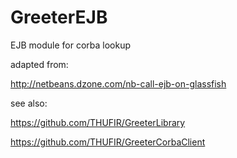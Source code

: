 # GreeterEJB
EJB module for corba lookup


adapted from:

http://netbeans.dzone.com/nb-call-ejb-on-glassfish


see also:

https://github.com/THUFIR/GreeterLibrary

https://github.com/THUFIR/GreeterCorbaClient


